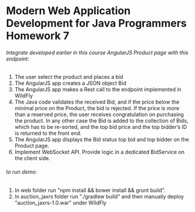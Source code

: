 Modern Web Application Development for Java Programmers Homework 7
==

###### Integrate developed earlier in this course AngularJS Product page with this endpoint:
1. The user select the product and places a bid
2. The AngularJS app creates a JSON object Bid
3. The AngularJS app makes a Rest call to the endpoint implemented in WildFly
4. The Java code validates the received Bid, and if the price below the minimal price on the Product, the bid is rejected. If the price is more than a reserved price, the user receives congratulation on purchasing the product. In any other case the Bid is added to the collection of Bids, which has to be re-sorted, and the top bid price and the top bidder’s ID is returned to the front end.
5. The AngularJS app displays the Bid status top bid and top bidder on the Product page.
6. Implement WebSocket API. Provide logic in a dedicated BidService on the client side.

###### to run demo:
1. In web folder run "npm install && bower install && grunt build".
2. In auction_jaxrs folder run "./gradlew build" and then manually deploy "auction_jaxrs-1.0.war" under WildFly
